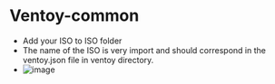 # Ventoy-common
  * Add your ISO to ISO folder
  * The name of the ISO is very import and should correspond in the ventoy.json file in ventoy directory.
  * ![image](https://user-images.githubusercontent.com/1507737/138069626-8613b1b8-cdd3-43c5-a24e-b81311717765.png)
  


